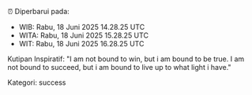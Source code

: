 ⏰ Diperbarui pada:
- WIB: Rabu, 18 Juni 2025 14.28.25 UTC
- WITA: Rabu, 18 Juni 2025 15.28.25 UTC
- WIT: Rabu, 18 Juni 2025 16.28.25 UTC

Kutipan Inspiratif:
"I am not bound to win, but i am bound to be true. I am not bound to succeed, but i am bound to live up to what light i have."


Kategori: success

